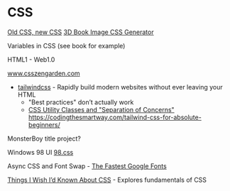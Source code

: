 CSS
===

[Old CSS, new CSS](https://eev.ee/blog/2020/02/01/old-css-new-css/)
[3D Book Image CSS Generator](https://3d-book-css.netlify.app/)

Variables in CSS (see book for example)

HTML1 - Web1.0

www.csszengarden.com

* [tailwindcss](https://tailwindcss.com/) - Rapidly build modern websites without ever leaving your HTML
    * "Best practices" don’t actually work
    * [CSS Utility Classes and "Separation of Concerns"](https://adamwathan.me/css-utility-classes-and-separation-of-concerns/)
https://codingthesmartway.com/tailwind-css-for-absolute-beginners/

MonsterBoy title project?

Windows 98 UI [98.css](https://jdan.github.io/98.css/)


Async CSS and Font Swap - [The Fastest Google Fonts](https://csswizardry.com/2020/05/the-fastest-google-fonts/)


[Things I Wish I’d Known About CSS](https://cssfordesigners.com/articles/things-i-wish-id-known-about-css) - Explores fundamentals of CSS
